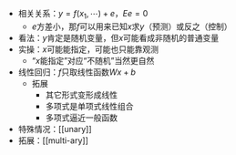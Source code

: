 - 相关关系：$y=f(x_1,\cdots)+e$，$Ee=0$
  - $e$方差小，那$f$可以用来已知$x$求$y$（预测）或反之（控制）
- 看法：$y$肯定是随机变量，但$x$可能看成非随机的普通变量
- 实操：$x$可能能指定，可能也只能靠观测
  - “$x$能指定”对应“不随机”当然更自然
- 线性回归：$f$只取线性函数$Wx+b$
  - 拓展
    - 其它形式变形成线性
    - 多项式是单项式线性组合
    - 多项式逼近一般函数
- 特殊情况：[[unary]]
- 拓展：[[multi-ary]]